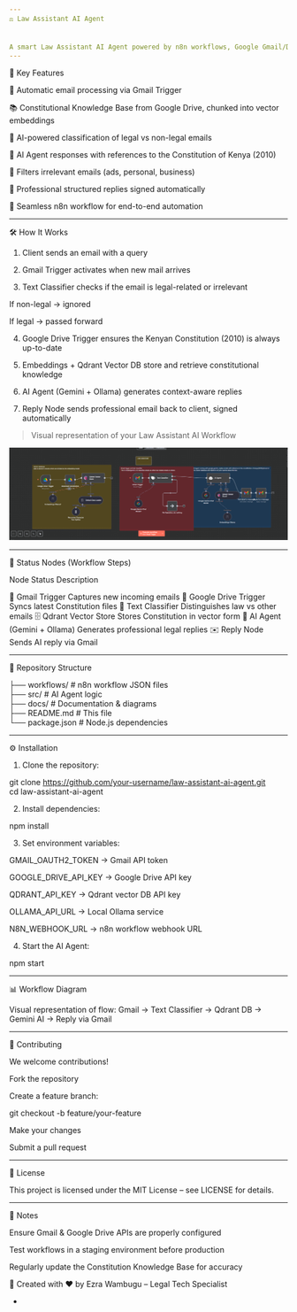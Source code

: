 ```yaml
---
⚖️ Law Assistant AI Agent


A smart Law Assistant AI Agent powered by n8n workflows, Google Gmail/Drive, and LLMs. It processes client legal queries received by email, references the Constitution of Kenya (2010) from a vector database, and replies automatically in a professional format.
---
```


🎯 Key Features

📩 Automatic email processing via Gmail Trigger

📚 Constitutional Knowledge Base from Google Drive, chunked into vector embeddings

🧠 AI-powered classification of legal vs non-legal emails

🤖 AI Agent responses with references to the Constitution of Kenya (2010)

🚨 Filters irrelevant emails (ads, personal, business)

📝 Professional structured replies signed automatically

🔄 Seamless n8n workflow for end-to-end automation

---

🛠️ How It Works

1. Client sends an email with a query

2. Gmail Trigger activates when new mail arrives

3. Text Classifier checks if the email is legal-related or irrelevant

If non-legal → ignored

If legal → passed forward

4. Google Drive Trigger ensures the Kenyan Constitution (2010) is always up-to-date

5. Embeddings + Qdrant Vector DB store and retrieve constitutional knowledge

6. AI Agent (Gemini + Ollama) generates context-aware replies

7. Reply Node sends professional email back to client, signed automatically

> Visual representation of your Law Assistant AI Workflow

![Law assistant image](<assets/Law assistant workflow.png>)

---

🔹 Status Nodes (Workflow Steps)

Node Status Description

📩 Gmail Trigger Captures new incoming emails
📂 Google Drive Trigger Syncs latest Constitution files
🧩 Text Classifier Distinguishes law vs other emails
🗄️ Qdrant Vector Store Stores Constitution in vector form
🧠 AI Agent (Gemini + Ollama) Generates professional legal replies
✉️ Reply Node Sends AI reply via Gmail

---

📁 Repository Structure

├── workflows/ # n8n workflow JSON files  
├── src/ # AI Agent logic  
├── docs/ # Documentation & diagrams  
├── README.md # This file  
└── package.json # Node.js dependencies

---

⚙️ Installation

1. Clone the repository:

git clone https://github.com/your-username/law-assistant-ai-agent.git  
cd law-assistant-ai-agent

2. Install dependencies:

npm install

3. Set environment variables:

GMAIL_OAUTH2_TOKEN → Gmail API token

GOOGLE_DRIVE_API_KEY → Google Drive API key

QDRANT_API_KEY → Qdrant vector DB API key

OLLAMA_API_URL → Local Ollama service

N8N_WEBHOOK_URL → n8n workflow webhook URL

4. Start the AI Agent:

npm start

---

📊 Workflow Diagram

Visual representation of flow:
Gmail → Text Classifier → Qdrant DB → Gemini AI → Reply via Gmail

---

🤝 Contributing

We welcome contributions!

Fork the repository

Create a feature branch:

git checkout -b feature/your-feature

Make your changes

Submit a pull request

---

📄 License

This project is licensed under the MIT License – see LICENSE for details.

---

📌 Notes

Ensure Gmail & Google Drive APIs are properly configured

Test workflows in a staging environment before production

Regularly update the Constitution Knowledge Base for accuracy

🚀 Created with ❤️ by Ezra Wambugu – Legal Tech Specialist

-
